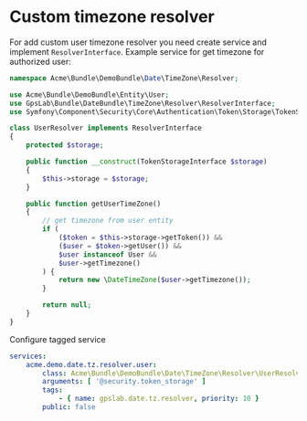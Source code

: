 Custom timezone resolver
========================

For add custom user timezone resolver you need create service and implement `ResolverInterface`. Example service for get timezone
for authorized user:

```php
namespace Acme\Bundle\DemoBundle\Date\TimeZone\Resolver;

use Acme\Bundle\DemoBundle\Entity\User;
use GpsLab\Bundle\DateBundle\TimeZone\Resolver\ResolverInterface;
use Symfony\Component\Security\Core\Authentication\Token\Storage\TokenStorageInterface;

class UserResolver implements ResolverInterface
{
    protected $storage;

    public function __construct(TokenStorageInterface $storage)
    {
        $this->storage = $storage;
    }

    public function getUserTimeZone()
    {
        // get timezone from user entity
        if (
            ($token = $this->storage->getToken()) &&
            ($user = $token->getUser()) &&
            $user instanceof User &&
            $user->getTimezone()
        ) {
            return new \DateTimeZone($user->getTimezone());
        }

        return null;
    }
}
```

Configure tagged service

```yml
services:
    acme.demo.date.tz.resolver.user:
        class: Acme\Bundle\DemoBundle\Date\TimeZone\Resolver\UserResolver
        arguments: [ '@security.token_storage' ]
        tags:
            - { name: gpslab.date.tz.resolver, priority: 10 }
        public: false
```
